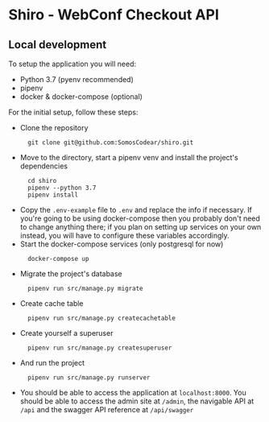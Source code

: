 # Shiro - WebConf Checkout API

## Local development
To setup the application you will need:
- Python 3.7 (pyenv recommended)
- pipenv
- docker & docker-compose (optional)

For the initial setup, follow these steps:
- Clone the repository
  ```
    git clone git@github.com:SomosCodear/shiro.git
  ```
- Move to the directory, start a pipenv venv and install the project's dependencies
  ```
    cd shiro
    pipenv --python 3.7
    pipenv install
  ```
- Copy the `.env-example` file to `.env` and replace the info if necessary. If you're going to be
  using docker-compose then you probably don't need to change anything there; if you plan on setting
  up services on your own instead, you will have to configure these variables accordingly.
- Start the docker-compose services (only postgresql for now)
  ```
    docker-compose up
  ```
- Migrate the project's database
  ```
    pipenv run src/manage.py migrate
  ```
- Create cache table
  ```
    pipenv run src/manage.py createcachetable
  ```
- Create yourself a superuser
  ```
    pipenv run src/manage.py createsuperuser
  ```
- And run the project
  ```
    pipenv run src/manage.py runserver
  ```
- You should be able to access the application at `localhost:8000`. You should be able to access the
  admin site at `/admin`, the navigable API at `/api` and the swagger API reference at `/api/swagger`
